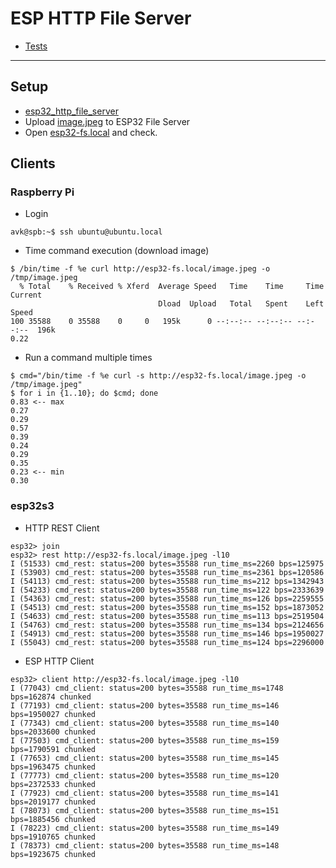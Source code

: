 # ESP HTTP File Server

- [Tests](tests.md)

---

## Setup
- [esp32_http_file_server](https://github.com/akhud78/esp32_http_file_server)
- Upload [image.jpeg](https://raw.githubusercontent.com/akhud78/media/master/image.jpeg) to ESP32 File Server
- Open [esp32-fs.local](http://esp32-fs.local/) and check.

## Clients
### Raspberry Pi
- Login
```
avk@spb:~$ ssh ubuntu@ubuntu.local
```
- Time command execution (download image)
```
$ /bin/time -f %e curl http://esp32-fs.local/image.jpeg -o /tmp/image.jpeg
  % Total    % Received % Xferd  Average Speed   Time    Time     Time  Current
                                 Dload  Upload   Total   Spent    Left  Speed
100 35588    0 35588    0     0   195k      0 --:--:-- --:--:-- --:--:--  196k
0.22
```
- Run a command multiple times
```
$ cmd="/bin/time -f %e curl -s http://esp32-fs.local/image.jpeg -o /tmp/image.jpeg"
$ for i in {1..10}; do $cmd; done
0.83 <-- max
0.27
0.29
0.57
0.39
0.24
0.29
0.35
0.23 <-- min
0.30
```
### esp32s3
- HTTP REST Client
```
esp32> join
esp32> rest http://esp32-fs.local/image.jpeg -l10
I (51533) cmd_rest: status=200 bytes=35588 run_time_ms=2260 bps=125975
I (53903) cmd_rest: status=200 bytes=35588 run_time_ms=2361 bps=120586
I (54113) cmd_rest: status=200 bytes=35588 run_time_ms=212 bps=1342943
I (54233) cmd_rest: status=200 bytes=35588 run_time_ms=122 bps=2333639
I (54363) cmd_rest: status=200 bytes=35588 run_time_ms=126 bps=2259555
I (54513) cmd_rest: status=200 bytes=35588 run_time_ms=152 bps=1873052
I (54633) cmd_rest: status=200 bytes=35588 run_time_ms=113 bps=2519504
I (54763) cmd_rest: status=200 bytes=35588 run_time_ms=134 bps=2124656
I (54913) cmd_rest: status=200 bytes=35588 run_time_ms=146 bps=1950027
I (55043) cmd_rest: status=200 bytes=35588 run_time_ms=124 bps=2296000
```
- ESP HTTP Client
```
esp32> client http://esp32-fs.local/image.jpeg -l10
I (77043) cmd_client: status=200 bytes=35588 run_time_ms=1748 bps=162874 chunked
I (77193) cmd_client: status=200 bytes=35588 run_time_ms=146 bps=1950027 chunked
I (77343) cmd_client: status=200 bytes=35588 run_time_ms=140 bps=2033600 chunked
I (77503) cmd_client: status=200 bytes=35588 run_time_ms=159 bps=1790591 chunked
I (77653) cmd_client: status=200 bytes=35588 run_time_ms=145 bps=1963475 chunked
I (77773) cmd_client: status=200 bytes=35588 run_time_ms=120 bps=2372533 chunked
I (77923) cmd_client: status=200 bytes=35588 run_time_ms=141 bps=2019177 chunked
I (78073) cmd_client: status=200 bytes=35588 run_time_ms=151 bps=1885456 chunked
I (78223) cmd_client: status=200 bytes=35588 run_time_ms=149 bps=1910765 chunked
I (78373) cmd_client: status=200 bytes=35588 run_time_ms=148 bps=1923675 chunked
```